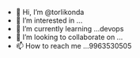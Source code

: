 - 👋 Hi, I’m @torlikonda
- 👀 I’m interested in ...
- 🌱 I’m currently learning ...devops
- 💞️ I’m looking to collaborate on ...
- 📫 How to reach me ...9963530505

<!---
torlikonda/torlikonda is a ✨ special ✨ repository because its `README.md` (this file) appears on your GitHub profile.
You can click the Preview link to take a look at your changes.
--->
